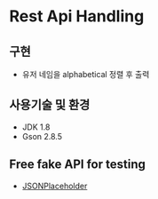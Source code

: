 # Rest Api Handling

## 구현

- 유저 네임을 alphabetical 정렬 후 출력

## 사용기술 및 환경

- JDK 1.8
- Gson 2.8.5

## Free fake API for testing

- [JSONPlaceholder](https://jsonplaceholder.typicode.com/)